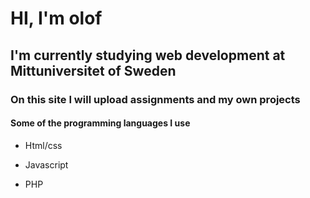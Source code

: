 
# HI, I'm olof

## I'm currently studying web development at Mittuniversitet of Sweden

### On this site I will upload assignments and my own projects

#### Some of the programming languages I use

* Html/css

* Javascript

* PHP


